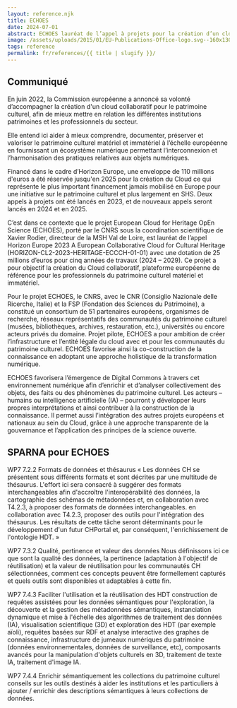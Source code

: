 ```yaml
---
layout: reference.njk
title: ECHOES
date: 2024-07-01
abstract: ECHOES lauréat de l’appel à projets pour la création d’un cloud collaboratif européen pour le patrimoine culturel.
image: /assets/uploads/2015/01/EU-Publications-Office-logo.svg--160x130.png
tags: reference
permalink: fr/references/{{ title | slugify }}/
---
```


## Communiqué

En juin 2022, la Commission européenne a annoncé sa volonté d’accompagner la création d'un cloud collaboratif pour le patrimoine culturel, afin de mieux mettre en relation les différentes institutions patrimoines et les professionnels du secteur.

Elle entend ici aider à mieux comprendre, documenter, préserver et valoriser le patrimoine culturel matériel et immatériel à l’échelle européenne en fournissant un écosystème numérique permettant l’interconnexion et l’harmonisation des pratiques relatives aux objets numériques.

Financé dans le cadre d’Horizon Europe, une enveloppe de 110 millions d'euros a été réservée jusqu'en 2025 pour la création du Cloud ce qui représente le plus important financement jamais mobilisé en Europe pour une initiative sur le patrimoine culturel et plus largement en SHS. Deux appels à projets ont été lancés en 2023, et de nouveaux appels seront lancés en 2024 et en 2025.

C’est dans ce contexte que le projet European Cloud for Heritage OpEn Science (ECHOES), porté par le CNRS sous la coordination scientifique de Xavier Rodier, directeur de la MSH Val de Loire, est lauréat de l’appel Horizon Europe 2023 A European Collaborative Cloud for Cultural Heritage (HORIZON-CL2-2023-HERITAGE-ECCCH-01-01) avec une dotation de 25 millions d’euros pour cinq années de travaux (2024 – 2029). Ce projet a pour objectif la création du Cloud collaboratif, plateforme européenne de référence pour les professionnels du patrimoine culturel matériel et immatériel.

Pour le projet ECHOES, le CNRS, avec le CNR (Consiglio Nazionale delle Ricerche, Italie) et la FSP (Fondation des Sciences du Patrimoine), a constitué un consortium de 51 partenaires européens, organismes de recherche, réseaux représentatifs des communautés du patrimoine culturel (musées, bibliothèques, archives, restauration, etc.), universités ou encore acteurs privés du domaine. Projet pilote, ECHOES a pour ambition de créer l’infrastructure et l’entité légale du cloud avec et pour les communautés du patrimoine culturel. ECHOES favorise ainsi la co-construction de la connaissance en adoptant une approche holistique de la transformation numérique.

ECHOES favorisera l’émergence de Digital Commons à travers cet environnement numérique afin d’enrichir et d’analyser collectivement des objets, des faits ou des phénomènes du patrimoine culturel. Les acteurs – humains ou intelligence artificielle (IA) – pourront y développer leurs propres interprétations et ainsi contribuer à la construction de la connaissance. Il permet aussi l’intégration des autres projets européens et nationaux au sein du Cloud, grâce à une approche transparente de la gouvernance et l’application des principes de la science ouverte.


## SPARNA pour ECHOES

WP7 7.2.2 Formats de données et thésaurus
« Les données CH se présentent sous différents formats et sont décrites par une multitude de thésaurus. L'effort ici sera consacré à suggérer des formats interchangeables afin d'accroître l'interopérabilité des données, la cartographie des schémas de métadonnées et, en collaboration avec T4.2.3, à proposer des formats de données interchangeables.
en collaboration avec T4.2.3, proposer des outils pour l'intégration des thésaurus. Les résultats de cette tâche seront déterminants pour le développement d'un futur CHPortal et, par conséquent, l'enrichissement de l'ontologie HDT. »

WP7 7.3.2 Qualité, pertinence et valeur des données
Nous définissons ici ce que sont la qualité des données, la pertinence (adaptation à l'objectif de réutilisation) et la valeur de réutilisation pour les communautés CH sélectionnées, comment ces concepts peuvent être formellement capturés et quels outils sont disponibles et adaptables à cette fin. 

WP7 7.4.3 Faciliter l'utilisation et la réutilisation des HDT
construction de requêtes assistées pour les données sémantiques pour l'exploration, la découverte et la gestion des métadonnées sémantiques, instanciation dynamique et mise à l'échelle des algorithmes de traitement des données (IA), visualisation scientifique (3D) et exploration des HDT (par exemple aïoli), requêtes basées sur RDF et analyse interactive des graphes de connaissance, infrastructure de jumeaux numériques du patrimoine (données environnementales, données de surveillance, etc), composants avancés pour la manipulation d'objets culturels en 3D, traitement de texte IA, traitement d'image IA.

WP7 7.4.4 Enrichir sémantiquement les collections du patrimoine culturel
conseils sur les outils destinés à aider les institutions et les particuliers à ajouter / enrichir des descriptions sémantiques à leurs collections de données.